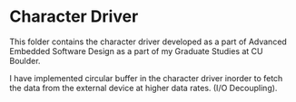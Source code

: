  # Character Driver 

This folder contains the character driver developed as a part of Advanced Embedded Software Design as a part of my Graduate Studies at CU Boulder.

I have implemented circular buffer in the character driver inorder to fetch the data from the external device at higher data rates. (I/O Decoupling). 
